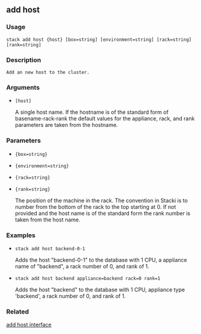 ## add host

### Usage

`stack add host {host} [box=string] [environment=string] [rack=string] [rank=string]`

### Description


	Add an new host to the cluster.

	

### Arguments

* `[host]`

   A single host name.  If the hostname is of the standard form of
	basename-rack-rank the default values for the appliance, rack,
	and rank parameters are taken from the hostname.


### Parameters
* `{box=string}`
* `{environment=string}`
* `{rack=string}`
* `{rank=string}`

   The position of the machine in the rack. The convention in Stacki
	is to number from the bottom of the rack to the top starting at 0.
	If not provided and the host name is of the standard form the rank
	number is taken from the host name.

### Examples

* `stack add host backend-0-1`

   Adds the host "backend-0-1" to the database with 1 CPU, a appliance
	name of "backend", a rack number of 0, and rank of 1.

* `stack add host backend appliance=backend rack=0 rank=1`

   Adds the host "backend" to the database with 1 CPU, appliance type 'backend', a rack number
	of 0, and rank of 1.


### Related
[add host interface](add-host-interface)


